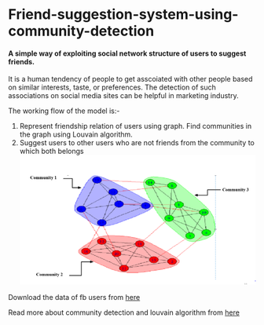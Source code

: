 # Friend-suggestion-system-using-community-detection
#### A simple way of exploiting social network structure of users to suggest friends.
It is a human tendency of people to get asscoiated with other people based on similar interests, taste, or preferences. The detection of such associations on social media sites can be helpful in marketing industry.

The working flow of the model is:-
1. Represent friendship relation of users using graph. Find communities in the graph using Louvain algorithm. 
2. Suggest users to other users who are not friends from the community to which both belongs
![Example](community_eg.PNG)



Download the data of fb users from [here](http://konect.uni-koblenz.de/networks/ego-facebook)

Read more about community detection and louvain algorithm from [here](https://arxiv.org/pdf/0803.0476.pdf)
